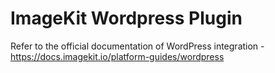 # ImageKit Wordpress Plugin

Refer to the official documentation of WordPress integration - https://docs.imagekit.io/platform-guides/wordpress
